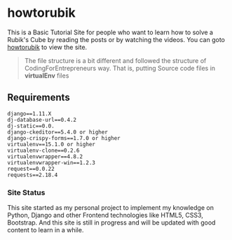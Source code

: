 # howtorubik
This is a Basic Tutorial Site for people who want to learn how to solve a Rubik's Cube by reading the posts or by watching the 
videos. You can goto [howtorubik](howtorubik.herokuapp.com) to view the site.
> The file structure is a bit different and followed the structure of CodingForEntrepreneurs way. That is, putting Source code
files in **virtualEnv** files

## Requirements
```
django==1.11.X
dj-database-url==0.4.2
dj-static==0.0.
django-ckeditor==5.4.0 or higher
django-crispy-forms==1.7.0 or higher
virtualenv==15.1.0 or higher
virtualenv-clone==0.2.6
virtualenvwrapper==4.8.2
virtualenvwrapper-win==1.2.3
request==0.0.22
requests==2.18.4
```

### Site Status
This site started as my personal project to implement my knowledge on Python, Django and other Frontend technologies
like HTML5, CSS3, Bootstrap. And this site is still in progress and will be updated with good content to learn
in a while.
